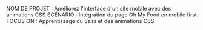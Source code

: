 NOM DE PROJET : Améliorez l'interface d'un site mobile avec des animations CSS 
SCÉNARIO : Intégration du page Oh My Food en mobile first 
FOCUS ON : Apprentissage du Sass et des animations CSS 
